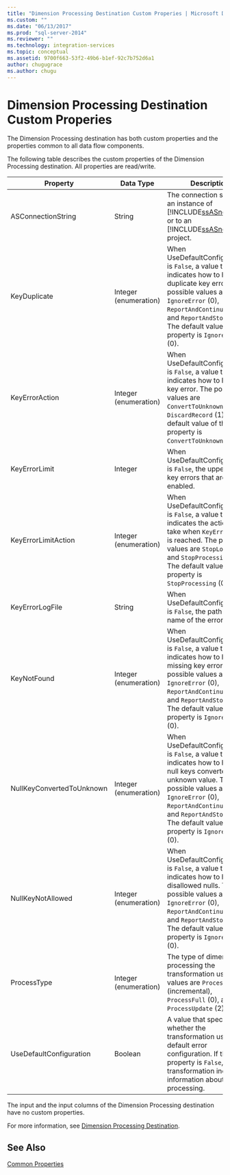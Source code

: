 ```yaml
---
title: "Dimension Processing Destination Custom Properies | Microsoft Docs"
ms.custom: ""
ms.date: "06/13/2017"
ms.prod: "sql-server-2014"
ms.reviewer: ""
ms.technology: integration-services
ms.topic: conceptual
ms.assetid: 9700f663-53f2-49b6-b1ef-92c7b752d6a1
author: chugugrace
ms.author: chugu
---
```

# Dimension Processing Destination Custom Properies
  The Dimension Processing destination has both custom properties and the properties common to all data flow components.  
  
 The following table describes the custom properties of the Dimension Processing destination. All properties are read/write.  
  
|Property|Data Type|Description|  
|--------------|---------------|-----------------|  
|ASConnectionString|String|The connection string to an instance of [!INCLUDE[ssASnoversion](../../includes/ssasnoversion-md.md)] or to an [!INCLUDE[ssASnoversion](../../includes/ssasnoversion-md.md)] project.|  
|KeyDuplicate|Integer (enumeration)|When UseDefaultConfiguration is `False`, a value that indicates how to handle duplicate key errors. The possible values are `IgnoreError` (0), `ReportAndContinue` (1), and `ReportAndStop` (2). The default value of this property is `IgnoreError` (0).|  
|KeyErrorAction|Integer (enumeration)|When UseDefaultConfiguration is `False`, a value that indicates how to handle key error. The possible values are `ConvertToUnknown` (0) and `DiscardRecord` (1). The default value of this property is `ConvertToUnknown` (0).|  
|KeyErrorLimit|Integer|When UseDefaultConfiguration is `False`, the upper limit of key errors that are enabled.|  
|KeyErrorLimitAction|Integer (enumeration)|When UseDefaultConfiguration is `False`, a value that indicates the action to take when `KeyErrorLimit` is reached. The possible values are `StopLogging` (1) and `StopProcessing` (0). The default value of this property is `StopProcessing` (0).|  
|KeyErrorLogFile|String|When UseDefaultConfiguration is `False`, the path and file name of the error log file.|  
|KeyNotFound|Integer (enumeration)|When UseDefaultConfiguration is `False`, a value that indicates how to handle missing key errors. The possible values are `IgnoreError` (0), `ReportAndContinue` (1), and `ReportAndStop` (2). The default value of this property is `IgnoreError` (0).|  
|NullKeyConvertedToUnknown|Integer (enumeration)|When UseDefaultConfiguration is `False`, a value that indicates how to handle null keys converted to the unknown value. The possible values are `IgnoreError` (0), `ReportAndContinue` (1), and `ReportAndStop` (2). The default value of this property is `IgnoreError` (0).|  
|NullKeyNotAllowed|Integer (enumeration)|When UseDefaultConfiguration is `False`, a value that indicates how to handle disallowed nulls. The possible values are `IgnoreError` (0), `ReportAndContinue` (1), and `ReportAndStop` (2). The default value of this property is `IgnoreError` (0).|  
|ProcessType|Integer (enumeration)|The type of dimension processing the transformation uses. The values are `ProcessAdd` (1) (incremental), `ProcessFull` (0), and `ProcessUpdate` (2).|  
|UseDefaultConfiguration|Boolean|A value that specifies whether the transformation uses the default error configuration. If this property is `False`, the transformation includes information about error processing.|  
  
 The input and the input columns of the Dimension Processing destination have no custom properties.  
  
 For more information, see [Dimension Processing Destination](dimension-processing-destination.md).  
  
## See Also  
 [Common Properties](../common-properties.md)  
  
  
